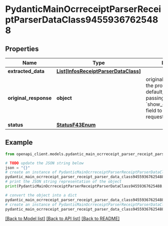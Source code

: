 # PydanticMainOcrreceiptParserReceiptParserDataClass94559367625488


## Properties

Name | Type | Description | Notes
------------ | ------------- | ------------- | -------------
**extracted_data** | [**List[InfosReceiptParserDataClass]**](InfosReceiptParserDataClass.md) |  | [optional] 
**original_response** | **object** | original response sent by the provider, hidden by default, show it by passing the &#x60;show_original_response&#x60; field to &#x60;true&#x60; in your request | [optional] 
**status** | [**StatusF43Enum**](StatusF43Enum.md) |  | 

## Example

```python
from openapi_client.models.pydantic_main_ocrreceipt_parser_receipt_parser_data_class94559367625488 import PydanticMainOcrreceiptParserReceiptParserDataClass94559367625488

# TODO update the JSON string below
json = "{}"
# create an instance of PydanticMainOcrreceiptParserReceiptParserDataClass94559367625488 from a JSON string
pydantic_main_ocrreceipt_parser_receipt_parser_data_class94559367625488_instance = PydanticMainOcrreceiptParserReceiptParserDataClass94559367625488.from_json(json)
# print the JSON string representation of the object
print(PydanticMainOcrreceiptParserReceiptParserDataClass94559367625488.to_json())

# convert the object into a dict
pydantic_main_ocrreceipt_parser_receipt_parser_data_class94559367625488_dict = pydantic_main_ocrreceipt_parser_receipt_parser_data_class94559367625488_instance.to_dict()
# create an instance of PydanticMainOcrreceiptParserReceiptParserDataClass94559367625488 from a dict
pydantic_main_ocrreceipt_parser_receipt_parser_data_class94559367625488_form_dict = pydantic_main_ocrreceipt_parser_receipt_parser_data_class94559367625488.from_dict(pydantic_main_ocrreceipt_parser_receipt_parser_data_class94559367625488_dict)
```
[[Back to Model list]](../README.md#documentation-for-models) [[Back to API list]](../README.md#documentation-for-api-endpoints) [[Back to README]](../README.md)


